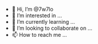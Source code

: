 - 👋 Hi, I’m @7w7lo
- 👀 I’m interested in ...
- 🌱 I’m currently learning ...
- 💞️ I’m looking to collaborate on ...
- 📫 How to reach me ...

<!---
7w7lo/7w7lo is a ✨ special ✨ repository because its `README.md` (this file) appears on your GitHub profile.
You can click the Preview link to take a look at your changes.
--->

